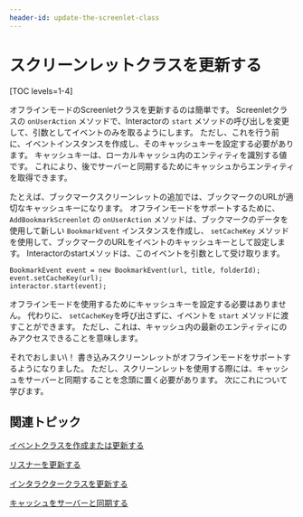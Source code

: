 ```yaml
---
header-id: update-the-screenlet-class
---
```


# スクリーンレットクラスを更新する

[TOC levels=1-4]

オフラインモードのScreenletクラスを更新するのは簡単です。 Screenletクラスの `onUserAction` メソッドで、Interactorの `start` メソッドの呼び出しを変更して、引数としてイベントのみを取るようにします。 ただし、これを行う前に、イベントインスタンスを作成し、そのキャッシュキーを設定する必要があります。 キャッシュキーは、ローカルキャッシュ内のエンティティを識別する値です。 これにより、後でサーバーと同期するためにキャッシュからエンティティを取得できます。

たとえば、ブックマークスクリーンレットの追加では、ブックマークのURLが適切なキャッシュキーになります。 オフラインモードをサポートするために、 `AddBookmarkScreenlet` の `onUserAction` メソッドは、ブックマークのデータを使用して新しい `BookmarkEvent` インスタンスを作成し、 `setCacheKey` メソッドを使用して、ブックマークのURLをイベントのキャッシュキーとして設定します。 Interactorのstartメソッドは、このイベントを引数として受け取ります。

    BookmarkEvent event = new BookmarkEvent(url, title, folderId);
    event.setCacheKey(url); 
    interactor.start(event);

オフラインモードを使用するためにキャッシュキーを設定する必要はありません。 代わりに、 `setCacheKey`を呼び出さずに、イベントを `start` メソッドに渡すことができます。 ただし、これは、キャッシュ内の最新のエンティティにのみアクセスできることを意味します。

それでおしまい\！ 書き込みスクリーンレットがオフラインモードをサポートするようになりました。 ただし、スクリーンレットを使用する際には、キャッシュをサーバーと同期することを念頭に置く必要があります。 次にこれについて学びます。

## 関連トピック

[イベントクラスを作成または更新する](/docs/7-1/tutorials/-/knowledge_base/t/create-or-update-the-event-class)

[リスナーを更新する](/docs/7-1/tutorials/-/knowledge_base/t/update-the-listener)

[インタラクタークラスを更新する](/docs/7-1/tutorials/-/knowledge_base/t/update-the-interactor-class)

[キャッシュをサーバーと同期する](/docs/7-1/tutorials/-/knowledge_base/t/sync-the-cache-with-the-server)
